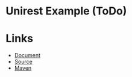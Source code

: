 # Unirest Example (ToDo)


# Links 
- [Document](http://kong.github.io/unirest-java/)
- [Source](https://github.com/Kong/unirest-java)
- [Maven](https://mvnrepository.com/search?q=com.konghq)